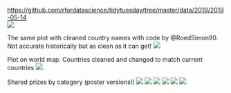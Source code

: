 https://github.com/rfordatascience/tidytuesday/tree/master/data/2019/2019-05-14  
![](nobel.png)

The same plot with cleaned country names with code by @RoedSimon90. Not accurate historically but as clean as it can get!
![](nobelClean.png)

Plot on world map. Countries cleaned and changed to match current countries
![](nobelMap.png)

Shared prizes by category (poster versions!)
![](nobelShared-Medicine.png) ![](nobelShared-Chemistry.png) ![](nobelShared-Physics.png)
![](nobelShared-Literature.png) ![](nobelShared-Peace.png) ![](nobelShared-Economics.png)